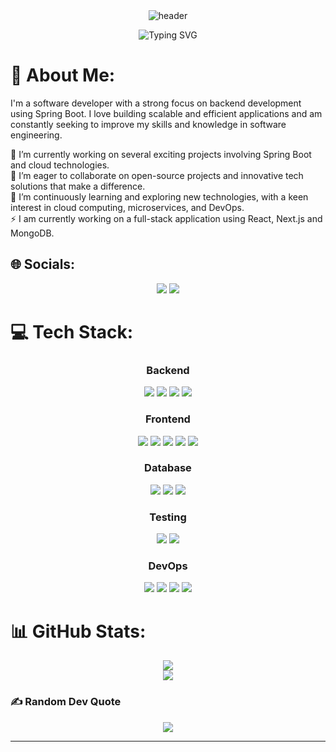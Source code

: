 <div align="center">
  <img src="https://capsule-render.vercel.app/api?type=waving&color=gradient&height=150&section=header&text=Hey%20👋%20I'm%20Prabal&fontSize=60&fontColor=CCF1E7" alt="header"/>
</div>

<p align="center">
  <img src="https://readme-typing-svg.herokuapp.com?color=%2336BCF7&size=25&center=true&vCenter=true&lines=Software+Developer;" alt="Typing SVG">
</p>

# 💫 About Me:
I'm a software developer with a strong focus on backend development using Spring Boot. I love building scalable and efficient applications and am constantly seeking to improve my skills and knowledge in software engineering.

🔭 I’m currently working on several exciting projects involving Spring Boot and cloud technologies.<br>
👯 I’m eager to collaborate on open-source projects and innovative tech solutions that make a difference.<br>
🌱 I’m continuously learning and exploring new technologies, with a keen interest in cloud computing, microservices, and DevOps.<br>
⚡ I am currently working on a full-stack application using React, Next.js and MongoDB.<br>


## 🌐 Socials:
<p align="center">
  <a href="https://instagram.com/tanay221b"><img src="https://img.shields.io/badge/Instagram-%23E4405F.svg?style=for-the-badge&logo=Instagram&logoColor=white"/></a>
  <a href="https://linkedin.com/in/prabal221b"><img src="https://img.shields.io/badge/LinkedIn-%230077B5.svg?style=for-the-badge&logo=linkedin&logoColor=white"/></a>
</p>

# 💻 Tech Stack:
<div align="center">

### Backend
<img src="https://img.shields.io/badge/Java-007396?style=for-the-badge&logo=java&logoColor=white"/>
<img src="https://img.shields.io/badge/Spring-6DB33F?style=for-the-badge&logo=spring&logoColor=white"/>
<img src="https://img.shields.io/badge/Spring%20Boot-6DB33F?style=for-the-badge&logo=spring-boot&logoColor=white"/>
<img src="https://img.shields.io/badge/Hibernate-59666C?style=for-the-badge&logo=hibernate&logoColor=white"/>



### Frontend
<img src="https://img.shields.io/badge/React-20232A?style=for-the-badge&logo=react&logoColor=61DAFB"/>
<img src="https://img.shields.io/badge/Next.js-000000?style=for-the-badge&logo=nextdotjs&logoColor=white"/>
<img src="https://img.shields.io/badge/JavaScript-F7DF1E?style=for-the-badge&logo=javascript&logoColor=black"/>
<img src="https://img.shields.io/badge/TypeScript-3178C6?style=for-the-badge&logo=typescript&logoColor=white"/>
<img src="https://img.shields.io/badge/TailwindCSS-38B2AC?style=for-the-badge&logo=tailwind-css&logoColor=white"/>


### Database
<img src="https://img.shields.io/badge/MySQL-4479A1?style=for-the-badge&logo=mysql&logoColor=white"/>
<img src="https://img.shields.io/badge/PostgreSQL-336791?style=for-the-badge&logo=postgresql&logoColor=white"/>
<img src="https://img.shields.io/badge/MongoDB-47A248?style=for-the-badge&logo=mongodb&logoColor=white"/>


### Testing
<img src="https://img.shields.io/badge/Selenium-43B02A?style=for-the-badge&logo=selenium&logoColor=white"/>
<img src="https://img.shields.io/badge/JUnit-25A162?style=for-the-badge&logo=junit5&logoColor=white"/>


### DevOps
<img src="https://img.shields.io/badge/Git-F05032?style=for-the-badge&logo=git&logoColor=white"/>
<img src="https://img.shields.io/badge/Docker-2496ED?style=for-the-badge&logo=docker&logoColor=white"/>
<img src="https://img.shields.io/badge/AWS-232F3E?style=for-the-badge&logo=amazonaws&logoColor=white"/>
<img src="https://img.shields.io/badge/Kubernetes-326CE5?style=for-the-badge&logo=kubernetes&logoColor=white"/>

</div>

# 📊 GitHub Stats:
<p align="center">
  <img src="https://github-readme-streak-stats.herokuapp.com/?user=Prabal221b&theme=dark&hide_border=false"/><br/>
  <img src="https://github-readme-stats.vercel.app/api/top-langs/?username=Prabal221b&theme=dark&hide_border=false&include_all_commits=false&count_private=false&layout=compact"/>
</p>


### ✍️ Random Dev Quote
<p align="center">
  <img src="https://quotes-github-readme.vercel.app/api?type=horizontal&theme=dark?theme=algolia"/>
</p>

---
